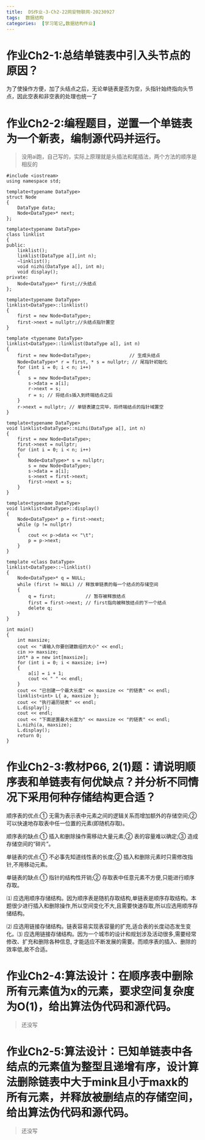 ```yaml
---
title:  DS作业-3-Ch2-22网安物联网-20230927
tags:  数据结构
categories:  [学习笔记,数据结构作业]
---
```


# 作业Ch2-1:总结单链表中引入头节点的原因？

为了使操作方便，加了头结点之后，无论单链表是否为空，头指针始终指向头节点，因此空表和非空表的处理也统一了

# 作业Ch2-2:编程题目，逆置一个单链表为一个新表，编制源代码并运行。

> 没用ai跑，自己写的，实际上原理就是头插法和尾插法，两个方法的顺序是相反的

```
#include <iostream>
using namespace std;

template<typename DataType>
struct Node
{
    DataType data;
    Node<DataType>* next;
};

template<typename DataType>
class linklist
{
public:
	linklist();
	linklist(DataType a[],int n);
	~linklist();
	void nizhi(DataType a[], int m);
	void display();
private:
	Node<DataType>* first;//头结点
};

template<typename DataType>
linklist<DataType>::linklist()
{
	first = new Node<DataType>;
	first->next = nullptr;//头结点指针置空
}

template <typename DataType>
linklist<DataType>::linklist(DataType a[], int n)
{
	first = new Node<DataType>;              // 生成头结点
	Node<DataType>* r = first, * s = nullptr; // 尾指针初始化
	for (int i = 0; i < n; i++)
	{
		s = new Node<DataType>;
		s->data = a[i];
		r->next = s;
		r = s; // 将结点s插入到终端结点之后
	}
	r->next = nullptr; // 单链表建立完毕，将终端结点的指针域置空
}

template<typename DataType>
void linklist<DataType>::nizhi(DataType a[], int n)
{
	first = new Node<DataType>;
	first->next = nullptr;
	for (int i = 0; i < n; i++)
	{
		Node<DataType>* s = nullptr;
		s = new Node<DataType>;
		s->data = a[i];
		s->next = first->next;
		first->next = s;
	}
}

template<typename DataType>
void linklist<DataType>::display()
{
	Node<DataType>* p = first->next;
	while (p != nullptr)
	{
		cout << p->data << "\t";
		p = p->next;
	}
}

template <class DataType>
linklist<DataType>::~linklist()
{
	Node<DataType>* q = NULL;
	while (first != NULL) // 释放单链表的每一个结点的存储空间
	{
		q = first;           // 暂存被释放结点
		first = first->next; // first指向被释放结点的下一个结点
		delete q;
	}
}

int main()
{
	int maxsize;
	cout << "请输入你要创建数组的大小" << endl;
	cin >> maxsize;
	int* a = new int[maxsize];
	for (int i = 0; i < maxsize; i++)
	{
		a[i] = i + 1;
		cout << " " << endl;
	}
	cout << "已创建一个最大长度" << maxsize << "的链表" << endl;
	linklist<int> L{ a, maxsize };
	cout << "执行遍历链表" << endl;
	L.display();
	cout << endl;
	cout << "下面逆置最大长度为" << maxsize << "的链表" << endl;
	L.nizhi(a, maxsize);
	L.display();
    return 0;
}
```



# 作业Ch2-3:教材P66, 2(1)题：请说明顺序表和单链表有何优缺点？并分析不同情况下采用何种存储结构更合适？

顺序表的优点:① 无需为表示表中元素之间的逻辑关系而增加额外的存储空间;② 可以快速地存取表中任一位置的元素(即随机存取)。

顺序表的缺点:① 插入和删除操作需移动大量元素;② 表的容量难以确定;③ 造成存储空间的“碎片”。

单链表的优点:① 不必事先知道线性表的长度;② 插入和删除元素时只需修改指针,不用移动元素。

单链表的缺点:① 指针的结构性开销;② 存取表中任意元素不方便,只能进行顺序存取。

⑴ 应选用顺序存储结构。因为顺序表是随机存取结构,单链表是顺序存取结构。本题很少进行插入和删除操作,所以空间变化不大,且需要快速存取,所以应选用顺序存储结构。

⑵ 应选用链接存储结构。链表容易实现表容量的扩充,适合表的长度动态发生变化。⑶ 应选用链接存储结构。因为一个城市的设计和规划涉及活动很多,需要经常修改、扩充和删除各种信息, 才能适应不断发展的需要。而顺序表的插入、删除的效率低,故不合适。

# 作业Ch2-4:算法设计：在顺序表中删除所有元素值为x的元素，要求空间复杂度为O(1)，给出算法伪代码和源代码。

> 还没写

# 作业Ch2-5:算法设计：已知单链表中各结点的元素值为整型且递增有序，设计算法删除链表中大于mink且小于maxk的所有元素，并释放被删结点的存储空间，给出算法伪代码和源代码。

> 还没写